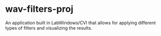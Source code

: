 # wav-filters-proj
An application built in LabWindows/CVI that allows for applying different types of filters and visualizing the results.
